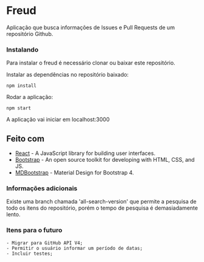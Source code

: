 # Freud

Aplicação que busca informações de Issues e Pull Requests de um repositório Github.

### Instalando

Para instalar o freud é necessário clonar ou baixar este repositório.

Instalar as dependências no repositório baixado:

```
npm install
```

Rodar a aplicação:

```
npm start
```

A aplicação vai iniciar em localhost:3000

## Feito com

* [React](https://reactjs.org/) - A JavaScript library for building user interfaces.
* [Bootstrap](https://getbootstrap.com/) - An open source toolkit for developing with HTML, CSS, and JS.
* [MDBootstrap](https://mdbootstrap.com/) - Material Design for Bootstrap 4.

### Informações adicionais

Existe uma branch chamada 'all-search-version' que permite a pesquisa de todo os itens do repositório, porém o tempo de pesquisa é demasiadamente lento.

### Itens para o futuro

    - Migrar para GitHub API V4;
    - Permitir o usuário informar um período de datas;
    - Incluir testes;